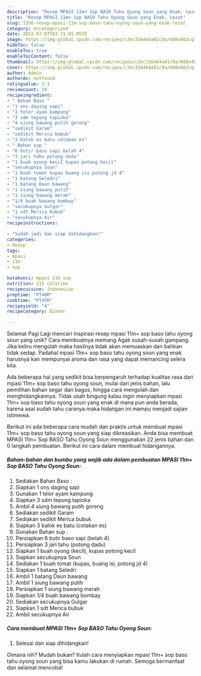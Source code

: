 ```yaml
---
description: "Resep MPASI 11m+ Sop BASO Tahu Oyong Soun yang Enak, Lezat"
title: "Resep MPASI 11m+ Sop BASO Tahu Oyong Soun yang Enak, Lezat"
slug: 1356-resep-mpasi-11m-sop-baso-tahu-oyong-soun-yang-enak-lezat
category: Uncategorized
date: 2022-07-07T03:31:01.052Z
image: https://img-global.cpcdn.com/recipes/c3ec316464a81c9a/680x482cq70/mpasi-11m-sop-baso-tahu-oyong-soun-foto-resep-utama.jpg
hideToc: false
enableToc: true
enableTocContent: false
thumbnail: https://img-global.cpcdn.com/recipes/c3ec316464a81c9a/680x482cq70/mpasi-11m-sop-baso-tahu-oyong-soun-foto-resep-utama.jpg
cover: https://img-global.cpcdn.com/recipes/c3ec316464a81c9a/680x482cq70/mpasi-11m-sop-baso-tahu-oyong-soun-foto-resep-utama.jpg
author: Admin
authorAv: notfound
ratingvalue: 3.1
reviewcount: 20
recipeingredient:
- " Bahan Baso "
- "1 ons daging sapi"
- "1 telor ayam kampung"
- "3 sdm tepung tapioka"
- "4 siung bawang putih goreng"
- "sedikit Garam"
- "sedikit Merica bubuk"
- "3 balok es batu cetakan es"
- " Bahan sup "
- "6 butir baso sapi belah 4"
- "3 jari tahu potong dadu"
- "1 buah oyong kecil kupas potong kecil"
- "secukupnya Soun"
- "1 buah tomat kupas buang isi potong jd 4"
- "1 batang Seledri"
- "1 batang Daun bawang"
- "1 siung bawang putih"
- "1 siung bawang merah"
- "1/4 buah bawang bombay"
- "secukupnya Gulgar"
- "1 sdt Merica bubuk"
- "secukupnya Air"
recipeinstructions:

- "Sudah jadi dan siap dihidangkan!"
categories:
- Resep
tags:
- mpasi
- 11m
- sop

katakunci: mpasi 11m sop 
nutrition: 215 calories
recipecuisine: Indonesian
preptime: "PT40M"
cooktime: "PT45M"
recipeyield: "4"
recipecategory: Dinner

---
```



Selamat Pagi Lagi mencari inspirasi resep mpasi 11m+ sop baso tahu oyong soun yang unik? Cara membuatnya memang Agak susah-susah gampang. Jika keliru mengolah maka hasilnya tidak akan memuaskan dan bahkan tidak sedap. Padahal mpasi 11m+ sop baso tahu oyong soun yang enak harusnya kan mempunyai aroma dan rasa yang dapat memancing selera kita.


Ada beberapa hal yang sedikit bisa berpengaruh terhadap kualitas rasa dari mpasi 11m+ sop baso tahu oyong soun, mulai dari jenis bahan, lalu pemilihan bahan segar dan bagus, hingga cara mengolah dan menghidangkannya. Tidak usah bingung kalau ingin menyiapkan mpasi 11m+ sop baso tahu oyong soun yang enak di mana pun anda berada, karena asal sudah tahu caranya maka hidangan ini mampu menjadi sajian istimewa.




Berikut ini ada beberapa cara mudah dan praktis untuk membuat mpasi 11m+ sop baso tahu oyong soun yang siap dikreasikan. Anda bisa membuat MPASI 11m+ Sop BASO Tahu Oyong Soun menggunakan 22 jenis bahan dan 0 langkah pembuatan. Berikut ini cara dalam membuat hidangannya.

<!--inarticleads1-->

##### Bahan-bahan dan bumbu yang wajib ada dalam pembuatan MPASI 11m+ Sop BASO Tahu Oyong Soun:

1. Sediakan  Bahan Baso :
1. Siapkan 1 ons daging sapi
1. Gunakan 1 telor ayam kampung
1. Siapkan 3 sdm tepung tapioka
1. Ambil 4 siung bawang putih goreng
1. Sediakan sedikit Garam
1. Sediakan sedikit Merica bubuk
1. Siapkan 3 balok es batu (cetakan es)
1. Gunakan  Bahan sup :
1. Persiapkan 6 butir baso sapi (belah 4)
1. Persiapkan 3 jari tahu (potong dadu)
1. Siapkan 1 buah oyong (kecil), kupas potong kecil
1. Siapkan secukupnya Soun
1. Sediakan 1 buah tomat (kupas, buang isi, potong jd 4)
1. Siapkan 1 batang Seledri
1. Ambil 1 batang Daun bawang
1. Ambil 1 siung bawang putih
1. Persiapkan 1 siung bawang merah
1. Siapkan 1/4 buah bawang bombay
1. Sediakan secukupnya Gulgar
1. Siapkan 1 sdt Merica bubuk
1. Ambil secukupnya Air




<!--inarticleads2-->

##### Cara membuat MPASI 11m+ Sop BASO Tahu Oyong Soun:


1. Selesai dan siap dihidangkan!



Gimana nih? Mudah bukan? Itulah cara menyiapkan mpasi 11m+ sop baso tahu oyong soun yang bisa kamu lakukan di rumah. Semoga bermanfaat dan selamat mencoba!
